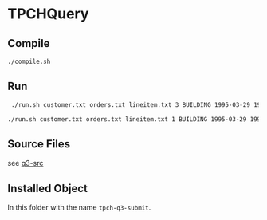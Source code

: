 # TPCHQuery

## Compile 

```bash
./compile.sh
```

## Run

```bash
 ./run.sh customer.txt orders.txt lineitem.txt 3 BUILDING 1995-03-29 1995-03-27 5 BUILDING 1995-02-29 1995-04-27 10 BUILDING 1995-03-28 1995-04-27 2
```

```bash
./run.sh customer.txt orders.txt lineitem.txt 1 BUILDING 1995-03-29 1995-03-27 5
```

## Source Files

see [q3-src](q3-src)

## Installed Object

In this folder with the name `tpch-q3-submit`. 